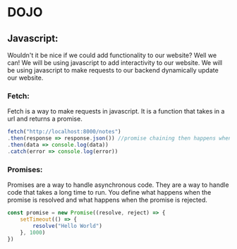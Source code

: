# DOJO

## Javascript:
Wouldn't it be nice if we could add functionality to our website? Well we can! We will be using javascript to add 
interactivity to our website. We will be using javascript to make requests to our backend dynamically update our website.

### Fetch:
Fetch is a way to make requests in javascript. It is a function that takes in a url and returns a promise.
```javascript
fetch("http://localhost:8000/notes")
.then(response => response.json()) //promise chaining then happens when the previous promise is resolved
.then(data => console.log(data))
.catch(error => console.log(error))
```

### Promises:
Promises are a way to handle asynchronous code. They are a way to handle code that takes a long time to run. You define
what happens when the promise is resolved and what happens when the promise is rejected. 
```javascript
const promise = new Promise((resolve, reject) => {
    setTimeout(() => {
        resolve("Hello World")
    }, 1000)
})